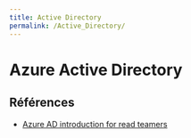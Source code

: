 ```yaml
---
title: Active Directory
permalink: /Active_Directory/
---
```


# Azure Active Directory

## Références

* [Azure AD introduction for read teamers](https://www.synacktiv.com/publications/azure-ad-introduction-for-red-teamers.html)
